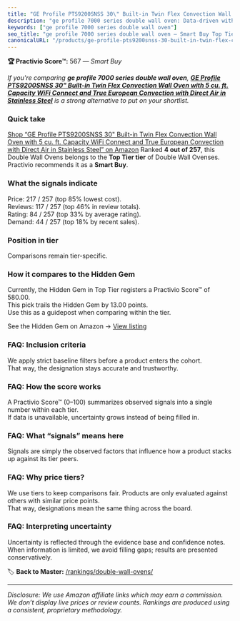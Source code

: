 ```yaml
---
title: "GE Profile PTS9200SNSS 30\" Built-in Twin Flex Convection Wall Oven with 5 cu. ft. Capacity WiFi Connect and True European Convection with Direct Air in Stainless Steel"
description: "ge profile 7000 series double wall oven: Data-driven within Top Tier ranking using the Practivio Score™. Positioned by quality, value, demand, findability, mom…"
keywords: ["ge profile 7000 series double wall oven"]
seo_title: "ge profile 7000 series double wall oven — Smart Buy Top Tier (2025)"
canonicalURL: "/products/ge-profile-pts9200snss-30-built-in-twin-flex-convection-wall-oven-with-5-cu-ft-capacity-wifi-connect-and-true-european-convection-with-direct-air-in-stainless-steel-B086H1D2DQ/"
---
```


**🏆 Practivio Score™:** 567 — _Smart Buy_


*If you're comparing **ge profile 7000 series double wall oven**, **[GE Profile PTS9200SNSS 30" Built-in Twin Flex Convection Wall Oven with 5 cu. ft. Capacity WiFi Connect and True European Convection with Direct Air in Stainless Steel](https://www.amazon.com/dp/B086H1D2DQ?tag=practivio-20)** is a strong alternative to put on your shortlist.*
### Quick take
[Shop “GE Profile PTS9200SNSS 30" Built-in Twin Flex Convection Wall Oven with 5 cu. ft. Capacity WiFi Connect and True European Convection with Direct Air in Stainless Steel” on Amazon](https://www.amazon.com/dp/B086H1D2DQ?tag=practivio-20)
Ranked **4 out of 257**, this Double Wall Ovens belongs to the **Top Tier tier** of Double Wall Ovenses.  
Practivio recommends it as a **Smart Buy**.

### What the signals indicate
Price: 217 / 257 (top 85% lowest cost).  
Reviews: 117 / 257 (top 46% in review totals).  
Rating: 84 / 257 (top 33% by average rating).  
Demand: 44 / 257 (top 18% by recent sales).

### Position in tier
Comparisons remain tier-specific.

### How it compares to the Hidden Gem
Currently, the Hidden Gem in Top Tier registers a Practivio Score™ of 580.00.  
This pick trails the Hidden Gem by 13.00 points.  
Use this as a guidepost when comparing within the tier.  

See the Hidden Gem on Amazon → [View listing](https://www.amazon.com/dp/B00N45FU58?tag=practivio-20)

### FAQ: Inclusion criteria
We apply strict baseline filters before a product enters the cohort.  
That way, the designation stays accurate and trustworthy.

### FAQ: How the score works
A Practivio Score™ (0–100) summarizes observed signals into a single number within each tier.  
If data is unavailable, uncertainty grows instead of being filled in.

### FAQ: What “signals” means here
Signals are simply the observed factors that influence how a product stacks up against its tier peers.

### FAQ: Why price tiers?
We use tiers to keep comparisons fair. Products are only evaluated against others with similar price points.  
That way, designations mean the same thing across the board.

### FAQ: Interpreting uncertainty
Uncertainty is reflected through the evidence base and confidence notes.  
When information is limited, we avoid filling gaps; results are presented conservatively.


🏷️ **Back to Master:** [/rankings/double-wall-ovens/](/rankings/double-wall-ovens/)

---
_Disclosure: We use Amazon affiliate links which may earn a commission. We don’t display live prices or review counts. Rankings are produced using a consistent, proprietary methodology._
